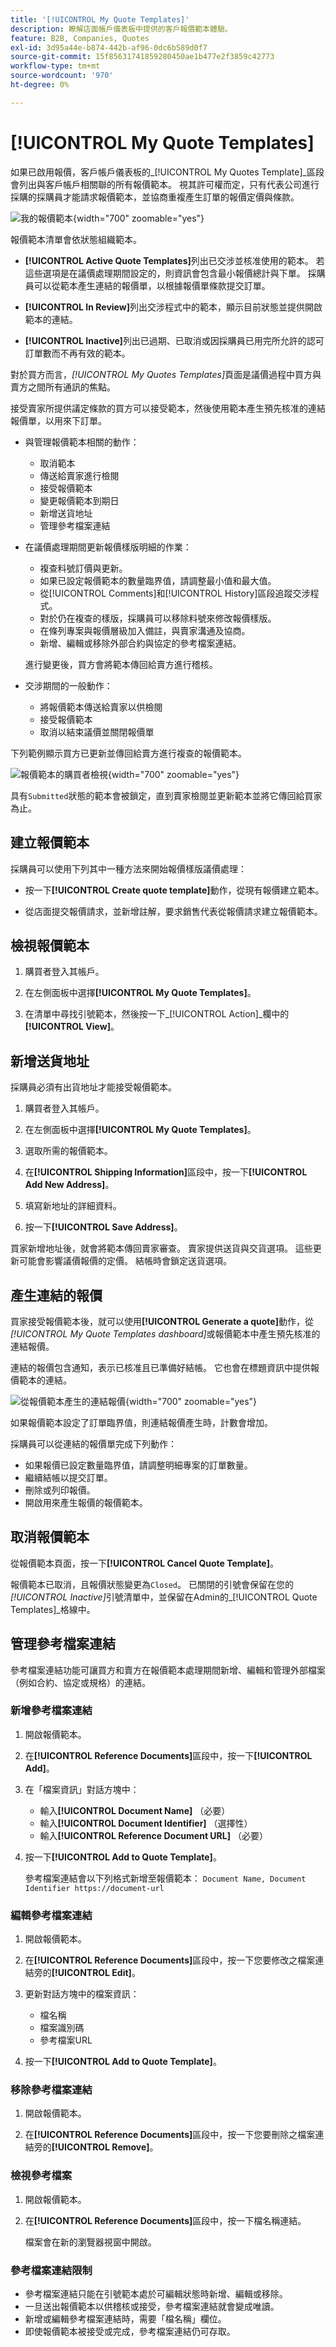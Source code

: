 ```yaml
---
title: '[!UICONTROL My Quote Templates]'
description: 瞭解店面帳戶儀表板中提供的客戶報價範本體驗。
feature: B2B, Companies, Quotes
exl-id: 3d95a44e-b874-442b-af96-0dc6b589d0f7
source-git-commit: 15f85631741859280450ae1b477e2f3859c42773
workflow-type: tm+mt
source-wordcount: '970'
ht-degree: 0%

---
```


# [!UICONTROL My Quote Templates]

如果已啟用報價，客戶帳戶儀表板的&#x200B;_[!UICONTROL My Quotes Template]_區段會列出與客戶帳戶相關聯的所有報價範本。 視其許可權而定，只有代表公司進行採購的採購員才能請求報價範本，並協商重複產生訂單的報價定價與條款。

![我的報價範本](./assets/account-dashboard-quote-templates-list.png){width="700" zoomable="yes"}

報價範本清單會依狀態組織範本。

- **[!UICONTROL Active Quote Templates]**&#x200B;列出已交涉並核准使用的範本。 若這些選項是在議價處理期間設定的，則資訊會包含最小報價總計與下單。 採購員可以從範本產生連結的報價單，以根據報價單條款提交訂單。

- **[!UICONTROL In Review]**&#x200B;列出交涉程式中的範本，顯示目前狀態並提供開啟範本的連結。

- **[!UICONTROL Inactive]**&#x200B;列出已過期、已取消或因採購員已用完所允許的認可訂單數而不再有效的範本。

對於買方而言，*[!UICONTROL My Quotes Templates]*&#x200B;頁面是議價過程中買方與賣方之間所有通訊的焦點。

接受賣家所提供議定條款的買方可以接受範本，然後使用範本產生預先核准的連結報價單，以用來下訂單。

- 與管理報價範本相關的動作：

   - 取消範本
   - 傳送給賣家進行檢閱
   - 接受報價範本
   - 變更報價範本到期日
   - 新增送貨地址
   - 管理參考檔案連結

- 在議價處理期間更新報價樣版明細的作業：

   - 複查料號訂價與更新。
   - 如果已設定報價範本的數量臨界值，請調整最小值和最大值。
   - 從[!UICONTROL Comments]和[!UICONTROL History]區段追蹤交涉程式。
   - 對於仍在複查的樣版，採購員可以移除料號來修改報價樣版。
   - 在條列專案與報價層級加入備註，與賣家溝通及協商。
   - 新增、編輯或移除外部合約與協定的參考檔案連結。

  進行變更後，買方會將範本傳回給賣方進行稽核。

- 交涉期間的一般動作：

   - 將報價範本傳送給賣家以供檢閱
   - 接受報價範本
   - 取消以結束議價並關閉報價單

下列範例顯示買方已更新並傳回給賣方進行複查的報價範本。

![報價範本的購買者檢視](./assets/account-dashboard-my-quote-template-detailed.png){width="700" zoomable="yes"}

具有`Submitted`狀態的範本會被鎖定，直到賣家檢閱並更新範本並將它傳回給買家為止。

## 建立報價範本

採購員可以使用下列其中一種方法來開始報價樣版議價處理：

- 按一下&#x200B;**[!UICONTROL Create quote template]**&#x200B;動作，從現有報價建立範本。

- 從店面提交報價請求，並新增註解，要求銷售代表從報價請求建立報價範本。

## 檢視報價範本

1. 購買者登入其帳戶。

1. 在左側面板中選擇&#x200B;**[!UICONTROL My Quote Templates]**。

1. 在清單中尋找引號範本，然後按一下&#x200B;_[!UICONTROL Action]_欄中的&#x200B;**[!UICONTROL View]**。

## 新增送貨地址

採購員必須有出貨地址才能接受報價範本。

1. 購買者登入其帳戶。

1. 在左側面板中選擇&#x200B;**[!UICONTROL My Quote Templates]**。

1. 選取所需的報價範本。

1. 在&#x200B;**[!UICONTROL Shipping Information]**&#x200B;區段中，按一下&#x200B;**[!UICONTROL Add New Address]**。

1. 填寫新地址的詳細資料。

1. 按一下&#x200B;**[!UICONTROL Save Address]**。

買家新增地址後，就會將範本傳回賣家審查。 賣家提供送貨與交貨選項。 這些更新可能會影響議價報價的定價。 結帳時會鎖定送貨選項。

## 產生連結的報價

買家接受報價範本後，就可以使用&#x200B;**[!UICONTROL Generate a quote]**&#x200B;動作，從&#x200B;*[!UICONTROL My Quote Templates dashboard]*&#x200B;或報價範本中產生預先核准的連結報價。

連結的報價包含通知，表示已核准且已準備好結帳。 它也會在標題資訊中提供報價範本的連結。

![從報價範本產生的連結報價](./assets/quote-templates-linked-quote.png){width="700" zoomable="yes"}

如果報價範本設定了訂單臨界值，則連結報價產生時，計數會增加。

採購員可以從連結的報價單完成下列動作：

- 如果報價已設定數量臨界值，請調整明細專案的訂單數量。
- 繼續結帳以提交訂單。
- 刪除或列印報價。
- 開啟用來產生報價的報價範本。

## 取消報價範本

從報價範本頁面，按一下&#x200B;**[!UICONTROL Cancel Quote Template]**。

報價範本已取消，且報價狀態變更為`Closed`。 已關閉的引號會保留在您的&#x200B;*[!UICONTROL Inactive]*&#x200B;引號清單中，並保留在Admin的&#x200B;_[!UICONTROL Quote Templates]_格線中。

## 管理參考檔案連結

參考檔案連結功能可讓買方和賣方在報價範本處理期間新增、編輯和管理外部檔案（例如合約、協定或規格）的連結。

### 新增參考檔案連結

1. 開啟報價範本。

1. 在&#x200B;**[!UICONTROL Reference Documents]**&#x200B;區段中，按一下&#x200B;**[!UICONTROL Add]**。

1. 在「檔案資訊」對話方塊中：
   - 輸入&#x200B;**[!UICONTROL Document Name]** （必要）
   - 輸入&#x200B;**[!UICONTROL Document Identifier]** （選擇性）
   - 輸入&#x200B;**[!UICONTROL Reference Document URL]** （必要）

1. 按一下&#x200B;**[!UICONTROL Add to Quote Template]**。

   參考檔案連結會以下列格式新增至報價範本：
   `Document Name, Document Identifier https://document-url`

### 編輯參考檔案連結

1. 開啟報價範本。

1. 在&#x200B;**[!UICONTROL Reference Documents]**&#x200B;區段中，按一下您要修改之檔案連結旁的&#x200B;**[!UICONTROL Edit]**。

1. 更新對話方塊中的檔案資訊：
   - 檔名稱
   - 檔案識別碼
   - 參考檔案URL

1. 按一下&#x200B;**[!UICONTROL Add to Quote Template]**。

### 移除參考檔案連結

1. 開啟報價範本。

1. 在&#x200B;**[!UICONTROL Reference Documents]**&#x200B;區段中，按一下您要刪除之檔案連結旁的&#x200B;**[!UICONTROL Remove]**。

### 檢視參考檔案

1. 開啟報價範本。

1. 在&#x200B;**[!UICONTROL Reference Documents]**&#x200B;區段中，按一下檔名稱連結。

   檔案會在新的瀏覽器視窗中開啟。

### 參考檔案連結限制

- 參考檔案連結只能在引號範本處於可編輯狀態時新增、編輯或移除。
- 一旦送出報價範本以供稽核或接受，參考檔案連結就會變成唯讀。
- 新增或編輯參考檔案連結時，需要「檔名稱」欄位。
- 即使報價範本被接受或完成，參考檔案連結仍可存取。
